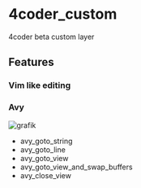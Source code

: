 # 4coder_custom
4coder beta custom layer


## Features
### Vim like editing
### Avy
![grafik](https://user-images.githubusercontent.com/34396145/76298564-f0676080-62b9-11ea-804e-6360324abfca.png)
- avy_goto_string
- avy_goto_line
- avy_goto_view
- avy_goto_view_and_swap_buffers
- avy_close_view
